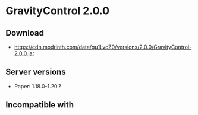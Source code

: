 # GravityControl 2.0.0

## Download
- https://cdn.modrinth.com/data/gu1LvcZ0/versions/2.0.0/GravityControl-2.0.0.jar

## Server versions
- Paper: 1.18.0-1.20.?

## Incompatible with